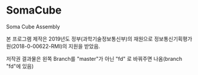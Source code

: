 # SomaCube
Soma Cube Assembly

본 프로그램 제작은 2019년도 정부(과학기술정보통신부)의 재원으로 정보통신기획평가원(2018-0-00622-RMI)의 지원을 받았음.

저작권 결과물은 왼쪽 Branch를 "master"가 아닌 "fd" 로 바꿔주면 나옴(branch "fd"에 있음)
